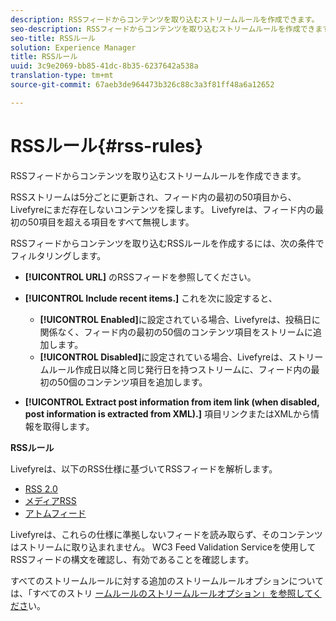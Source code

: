 ```yaml
---
description: RSSフィードからコンテンツを取り込むストリームルールを作成できます。
seo-description: RSSフィードからコンテンツを取り込むストリームルールを作成できます。
seo-title: RSSルール
solution: Experience Manager
title: RSSルール
uuid: 3c9e2069-bb85-41dc-8b35-6237642a538a
translation-type: tm+mt
source-git-commit: 67aeb3de964473b326c88c3a3f81ff48a6a12652

---
```



# RSSルール{#rss-rules}

RSSフィードからコンテンツを取り込むストリームルールを作成できます。

RSSストリームは5分ごとに更新され、フィード内の最初の50項目から、Livefyreにまだ存在しないコンテンツを探します。 Livefyreは、フィード内の最初の50項目を超える項目をすべて無視します。

RSSフィードからコンテンツを取り込むRSSルールを作成するには、次の条件でフィルタリングします。

* **[!UICONTROL URL]** のRSSフィードを参照してください。
* **[!UICONTROL Include recent items.]** これを次に設定すると、

   * **[!UICONTROL Enabled]**&#x200B;に設定されている場合、Livefyreは、投稿日に関係なく、フィード内の最初の50個のコンテンツ項目をストリームに追加します。
   * **[!UICONTROL Disabled]**&#x200B;に設定されている場合、Livefyreは、ストリームルール作成日以降と同じ発行日を持つストリームに、フィード内の最初の50個のコンテンツ項目を追加します。

* **[!UICONTROL Extract post information from item link (when disabled, post information is extracted from XML).]** 項目リンクまたはXMLから情報を取得します。

**RSSルール**

Livefyreは、以下のRSS仕様に基づいてRSSフィードを解析します。

* [RSS 2.0](https://en.wikipedia.org/wiki/RSS)
* [メディアRSS](https://en.wikipedia.org/wiki/Media_RSS)
* [アトムフィード](https://validator.w3.org/feed/docs/atom.html)

Livefyreは、これらの仕様に準拠しないフィードを読み取らず、そのコンテンツはストリームに取り込まれません。 WC3 Feed Validation Serviceを使用してRSSフィードの構文を確認し、有効であることを確認します。

すべてのストリームルールに対する追加のストリームルールオプションについては、「すべてのストリ [ームルールのストリームルールオプション」を参照してくださ](../c-streams/c-stream-rule-options-for-all-stream-rules.md#c_stream_rule_options_for_all_stream_rules)い。

